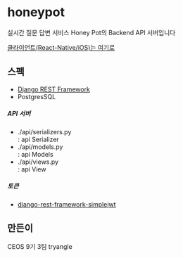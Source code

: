 # honeypot

실시간 질문 답변 서비스 Honey Pot의 Backend API 서버입니다

[클라이언트(React-Native/iOS)는 여기로](https://github.com/hanqyu/honeypot-cli)

## 스펙

* [Django REST Framework](https://www.django-rest-framework.org/)
* PostgresSQL


##### API 서버
* ./api/serializers.py<br>
: api Serializer
* ./api/models.py<br>
: api Models
* ./api/views.py<br> 
: api View

##### 토큰
* [django-rest-framework-simplejwt](https://github.com/davesque/django-rest-framework-simplejwt)

##### 

## 만든이
CEOS 9기 3팀 tryangle


